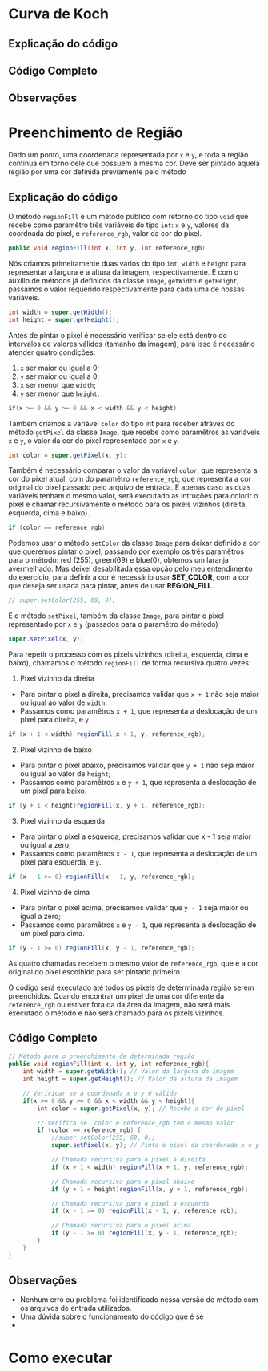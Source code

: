 # Curva de Koch

## Explicação do código
## Código Completo
## Observações

# Preenchimento de Região
Dado um ponto, uma coordenada representada por `x` e `y`, e toda a região continua em torno dele que possuem a mesma cor. Deve ser pintado aquela região por uma cor definida previamente pelo método 

## Explicação do código
O método `regionFill` é um método público com retorno do tipo `void` que recebe como paramêtro três variáveis do tipo `int`: `x` e `y`, valores da coordnada do pixel, e `reference_rgb`, valor da cor do pixel.
```Java
public void regionFill(int x, int y, int reference_rgb)
```
Nós criamos primeiramente duas vários do tipo `int`, `width` e `height` para representar a largura e a altura da imagem, respectivamente. E com o auxílio de métodos já definidos da classe `Image`, `getWidth` e `getHeight`, passamos o valor requerido respectivamente para cada uma de nossas variáveis.
```Java
int width = super.getWidth();
int height = super.getHeight();
```

Antes de pintar o pixel é necessário verificar se ele está dentro do intervalos de valores válidos (tamanho da imagem), para isso é necessário atender quatro condições:
1. `x` ser maior ou igual a 0;
2. `y` ser maior ou igual a 0;
3. `x` ser menor que `width`;
4. `y` ser menor que `height`.
```Java
if(x >= 0 && y >= 0 && x < width && y < height)
```

Também criamos a variável `color` do tipo int para receber atráves do método `getPixel` da classe `Image`, que recebe como paramêtros as variáveis `x` e `y`, o valor da cor do pixel representado por `x` e `y`.
```Java
int color = super.getPixel(x, y);
```

Também é necessário comparar o valor da variável `color`, que representa a cor do pixel atual, com do paramêtro `reference_rgb`, que representa a cor original do pixel passado pelo arquivo de entrada. E apenas caso as duas variáveis tenham o mesmo valor, será executado as intruções para colorir o pixel e chamar recursivamente o método para os pixels vizinhos (direita, esquerda, cima e baixo).
```Java
if (color == reference_rgb)
```

Podemos usar o método `setColor` da classe `Image` para deixar definido a cor que queremos pintar o pixel, passando por exemplo os três paramêtros para o método: red (255), green(69) e blue(0), obtemos um laranja avermelhado. Mas deixei desabilitada essa opção pelo meu entendimento do exercício, para definir a cor é necessário usar **SET_COLOR**, com a cor que deseja ser usada para pintar, antes de usar **REGION_FILL**.
```Java
// super.setColor(255, 69, 0);
```

E o método `setPixel`, também da classe `Image`, para pintar o pixel representado por `x` e `y` (passados para o paramêtro do método)
```Java
super.setPixel(x, y);
```

Para repetir o processo com os pixels vizinhos (direita, esquerda, cima e baixo), chamamos o método `regionFill` de forma recursiva quatro vezes:
1. Pixel vizinho da direita
- Para pintar o pixel a direita, precisamos validar que `x + 1` não seja maior ou igual ao valor de `width`;
- Passamos como paramêtros `x + 1`, que representa a deslocação de um pixel para direita, e `y`.
```Java
if (x + 1 < width) regionFill(x + 1, y, reference_rgb);
```

2. Pixel vizinho de baixo
- Para pintar o pixel abaixo, precisamos validar que `y + 1` não seja maior ou igual ao valor de `height`;
- Passamos como paramêtros `x` e `y + 1`, que representa a deslocação de um pixel para baixo.
```Java
if (y + 1 < height)regionFill(x, y + 1, reference_rgb);
```
    
3. Pixel vizinho da esquerda
- Para pintar o pixel a esquerda, precisamos validar que x - 1 seja maior ou igual a zero;
- Passamos como paramêtros `x - 1`, que representa a deslocação de um pixel para esquerda, e `y`.
```Java
if (x - 1 >= 0) regionFill(x - 1, y, reference_rgb);
```
    
4. Pixel vizinho de cima
- Para pintar o pixel acima, precisamos validar que `y - 1` seja maior ou igual a zero;
- Passamos como paramêtros `x` e `y - 1`, que representa a deslocação de um pixel para cima.
```Java
if (y - 1 >= 0) regionFill(x, y - 1, reference_rgb);
```    

As quatro chamadas recebem o mesmo valor de `reference_rgb`, que é a cor original do pixel escolhido para ser pintado primeiro.

O código será executado até todos os pixels de determinada região serem preenchidos. Quando encontrar um pixel de uma cor diferente da `reference_rgb` ou estiver fora da da área da imagem, não será mais executado o método e não será chamado para os pixels vizinhos.

## Código Completo
```Java
// Método para o preenchimento de determinada região
public void regionFill(int x, int y, int reference_rgb){
    int width = super.getWidth(); // Valor da largura da imagem
    int height = super.getHeight(); // Valor da altura da imagem

    // Veriricar se a coordenada x e y é válido
    if(x >= 0 && y >= 0 && x < width && y < height){
        int color = super.getPixel(x, y); // Recebe a cor do pixel

        // Verifica se  color e reference_rgb tem o mesmo valor
        if (color == reference_rgb) {
            //super.setColor(255, 69, 0);
            super.setPixel(x, y); // Pinta o pixel da coordenada x e y

            // Chamada recursiva para o pixel a direita
            if (x + 1 < width) regionFill(x + 1, y, reference_rgb);

            // Chamada recursiva para o pixel abaixo
            if (y + 1 < height)regionFill(x, y + 1, reference_rgb); 

            // Chamada recursiva para o pixel a esquerda
            if (x - 1 >= 0) regionFill(x - 1, y, reference_rgb);

            // Chamada recursiva para o pixel acima
            if (y - 1 >= 0) regionFill(x, y - 1, reference_rgb);
        }
    }
}
```

## Observações
- Nenhum erro ou problema foi identificado nessa versão do método com os arquivos de entrada utilizados.
- Uma dúvida sobre o funcionamento do código que é se 
- 

# Como executar

